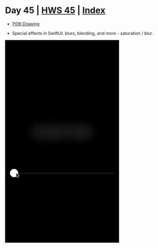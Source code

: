 # Day 45 | [HWS 45](https://www.hackingwithswift.com/100/swiftui/45) | [Index](https://github.com/JulesMoorhouse/100DaysOfSwiftUI/blob/main/README.md)

- [P09I Drawing](https://github.com/JulesMoorhouse/100DaysOfSwiftUI/blob/main/P09I%20Drawing/P09I%20Drawing/ContentView.swift) 

- Special effects in SwiftUI: blurs, blending, and more - saturation / blur.

<img src="../Images/day45i.gif">

